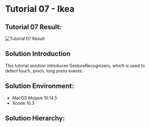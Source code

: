 Tutorial 07 - Ikea
====================

## Tutorial 07 Result:
![Tutorial 07 Result](https://github.com/jingyangcarl/Resources/ARKitTutorial/Tutorial07_Ikea/result.gif)

## Solution Introduction
This tutorial solution introduces GestureRecognizers, which is used to detect touch, pinch, long press events. 

## Solution Environment:
* MacOS Mojave 10.14.5
* Xcode 10.3

## Solution Hierarchy:
